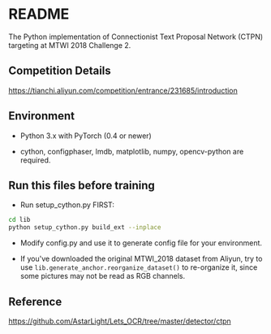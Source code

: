 # README

The Python implementation of Connectionist Text Proposal Network (CTPN) targeting at MTWI 2018 Challenge 2.

## Competition Details

https://tianchi.aliyun.com/competition/entrance/231685/introduction

## Environment

* Python 3.x with PyTorch (0.4 or newer)

* cython, configphaser, lmdb, matplotlib, numpy, opencv-python are required.

## Run this files before training

* Run setup_cython.py FIRST: 

```bash
cd lib
python setup_cython.py build_ext --inplace
```

* Modify config.py and use it to generate config file for your environment.

* If you've downloaded the original MTWI_2018 dataset from Aliyun, try to use `lib.generate_anchor.reorganize_dataset()` to re-organize it, since some pictures may not be read as RGB channels.

## Reference

https://github.com/AstarLight/Lets_OCR/tree/master/detector/ctpn
